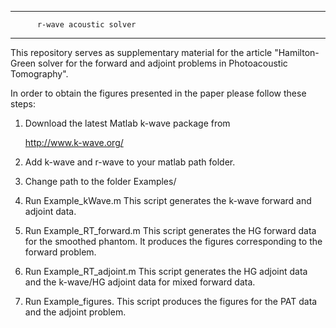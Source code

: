 -------------------------------------------------
          r-wave acoustic solver
-------------------------------------------------
This repository serves as supplementary material
for the article "Hamilton-Green solver for the 
forward and adjoint problems in Photoacoustic
Tomography".

In order to obtain the figures presented in the
paper please follow these steps:

1. Download the latest Matlab k-wave package from 
      
     http://www.k-wave.org/
 
2. Add k-wave and r-wave to your matlab path folder.

3. Change path to the folder Examples/

4. Run Example_kWave.m
This script generates the k-wave forward and 
adjoint data.

5. Run Example_RT_forward.m
This script generates the HG forward data for the 
smoothed phantom. It produces the figures
corresponding to the forward problem.

6. Run Example_RT_adjoint.m
This script generates the HG adjoint data and
the k-wave/HG adjoint data for mixed forward data.

7. Run Example_figures.
This script produces the figures for the PAT data 
and the adjoint problem.
